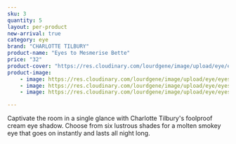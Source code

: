 ```yaml
---
sku: 3
quantity: 5
layout: per-product
new-arrival: true
category: eye
brand: "CHARLOTTE TILBURY"
product-name: "Eyes to Mesmerise Bette"
price: "32"
product-cover: "https://res.cloudinary.com/lourdgene/image/upload/eye/eyes-to-mesmerise/cover-image.jpg"
product-image:
    - image: https://res.cloudinary.com/lourdgene/image/upload/eye/eyes-to-mesmerise/cover-image.jpg
    - image: https://res.cloudinary.com/lourdgene/image/upload/eye/eyes-to-mesmerise/eyes-to-mesmerise-bette550x550.jpg
    - image: https://res.cloudinary.com/lourdgene/image/upload/eye/eyes-to-mesmerise/bette-shade.jpg

---
```

Captivate the room in a single glance with Charlotte Tilbury's foolproof cream eye shadow. Choose from six lustrous shades for a molten smokey eye that goes on instantly and lasts all night long.


